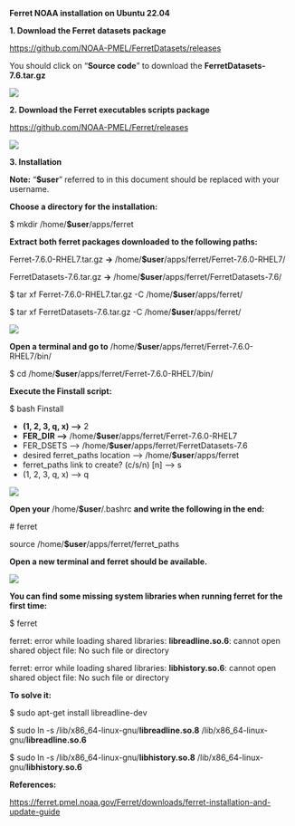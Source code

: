 **Ferret NOAA installation on Ubuntu 22.04**


**1\. Download the Ferret datasets package**

<https://github.com/NOAA-PMEL/FerretDatasets/releases>

You should click on “**Source code**” to download the **FerretDatasets-7.6.tar.gz**

![](/assets/figure1.png)


**2\. Download the Ferret executables scripts package**

<https://github.com/NOAA-PMEL/Ferret/releases>

![](/assets/figure2.png)

**3\. Installation**

**Note:** “**$user**” referred to in this document should be replaced with your username.

**Choose a directory for the installation:**

$ mkdir /home/**$user**/apps/ferret

**Extract both ferret packages downloaded to the following paths:**

Ferret-7.6.0-RHEL7.tar.gz **->** /home/**$user**/apps/ferret/Ferret-7.6.0-RHEL7/

FerretDatasets-7.6.tar.gz **->** /home/**$user**/apps/ferret/FerretDatasets-7.6/

$ tar xf Ferret-7.6.0-RHEL7.tar.gz -C /home/**$user**/apps/ferret/

$ tar xf FerretDatasets-7.6.tar.gz -C /home/**$user**/apps/ferret/

![](/assets/figure3.png)

**Open a terminal and go to** /home/**$user**/apps/ferret/Ferret-7.6.0-RHEL7/bin/

$ cd /home/**$user**/apps/ferret/Ferret-7.6.0-RHEL7/bin/

**Execute the Finstall script:**

$ bash Finstall

- **(1, 2, 3, q, x) -->** 2
- **FER_DIR -->** /home/**$user**/apps/ferret/Ferret-7.6.0-RHEL7
- FER_DSETS --> /home/**$user**/apps/ferret/FerretDatasets-7.6
- desired ferret_paths location --> /home/**$user**/apps/ferret
- ferret_paths link to create? (c/s/n) \[n\] --> s
- (1, 2, 3, q, x) --> q

![](/assets/figure4.png)

**Open your** /home/**$user**/.bashrc **and write the following in the end:**

\# ferret

source /home/**$user**/apps/ferret/ferret_paths

**Open a new terminal and ferret should be available.**

![](/assets/figure5.png)

**You can find some missing system libraries when running ferret for the first time:**

$ ferret

ferret: error while loading shared libraries: **libreadline.so.6**: cannot open shared object file: No such file or directory

ferret: error while loading shared libraries: **libhistory.so.6**: cannot open shared object file: No such file or directory

**To solve it:**

$ sudo apt-get install libreadline-dev

$ sudo ln -s /lib/x86_64-linux-gnu/**libreadline.so.8** /lib/x86_64-linux-gnu/**libreadline.so.6**

$ sudo ln -s /lib/x86_64-linux-gnu/**libhistory.so.8** /lib/x86_64-linux-gnu/**libhistory.so.6**


**References:**

https://ferret.pmel.noaa.gov/Ferret/downloads/ferret-installation-and-update-guide


